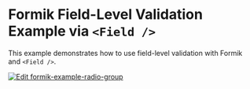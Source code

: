 # Formik Field-Level Validation Example via `<Field />`

This example demonstrates how to use field-level validation with Formik and `<Field />`.

[![Edit formik-example-radio-group](https://codesandbox.io/static/img/play-codesandbox.svg)](https://codesandbox.io/s/github/jaredpalmer/formik/tree/master/examples/field-level-validation?fontsize=14&hidenavigation=1&theme=dark)
